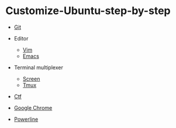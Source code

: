 # Customize-Ubuntu-step-by-step
- [Git](./Git)

- Editor
	- [Vim](./Vim)
	- [Emacs](./Emacs)

- Terminal multiplexer
	- [Screen](./Screen)
	- [Tmux](./Tmux)

- [Ctf](./Ctf)

- [Google Chrome](./Chrome)

- [Powerline](./Powerline)
